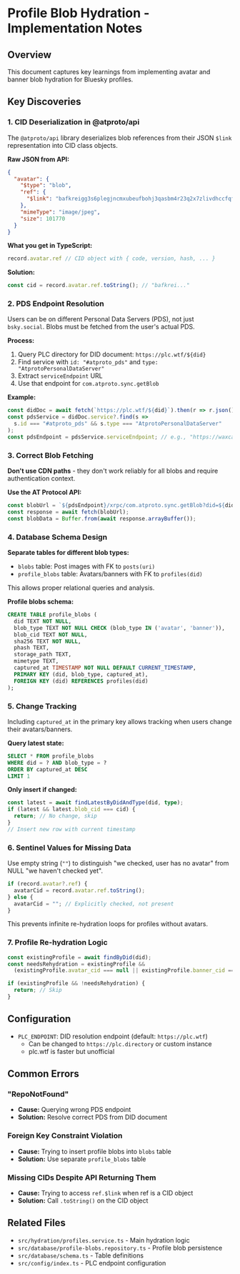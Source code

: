 # Profile Blob Hydration - Implementation Notes

## Overview

This document captures key learnings from implementing avatar and banner blob hydration for Bluesky profiles.

## Key Discoveries

### 1. CID Deserialization in @atproto/api

The `@atproto/api` library deserializes blob references from their JSON `$link` representation into CID class objects.

**Raw JSON from API:**
```json
{
  "avatar": {
    "$type": "blob",
    "ref": {
      "$link": "bafkreigg3s6plegjncmxubeufbohj3qasbm4r23q2x7zlivdhccfqfypve"
    },
    "mimeType": "image/jpeg",
    "size": 101770
  }
}
```

**What you get in TypeScript:**
```typescript
record.avatar.ref // CID object with { code, version, hash, ... }
```

**Solution:**
```typescript
const cid = record.avatar.ref.toString(); // "bafkrei..."
```

### 2. PDS Endpoint Resolution

Users can be on different Personal Data Servers (PDS), not just `bsky.social`. Blobs must be fetched from the user's actual PDS.

**Process:**
1. Query PLC directory for DID document: `https://plc.wtf/${did}`
2. Find service with `id: "#atproto_pds"` and `type: "AtprotoPersonalDataServer"`
3. Extract `serviceEndpoint` URL
4. Use that endpoint for `com.atproto.sync.getBlob`

**Example:**
```typescript
const didDoc = await fetch(`https://plc.wtf/${did}`).then(r => r.json());
const pdsService = didDoc.service?.find(s =>
  s.id === "#atproto_pds" && s.type === "AtprotoPersonalDataServer"
);
const pdsEndpoint = pdsService.serviceEndpoint; // e.g., "https://waxcap.us-west.host.bsky.network"
```

### 3. Correct Blob Fetching

**Don't use CDN paths** - they don't work reliably for all blobs and require authentication context.

**Use the AT Protocol API:**
```typescript
const blobUrl = `${pdsEndpoint}/xrpc/com.atproto.sync.getBlob?did=${did}&cid=${cid}`;
const response = await fetch(blobUrl);
const blobData = Buffer.from(await response.arrayBuffer());
```

### 4. Database Schema Design

**Separate tables for different blob types:**

- `blobs` table: Post images with FK to `posts(uri)`
- `profile_blobs` table: Avatars/banners with FK to `profiles(did)`

This allows proper relational queries and analysis.

**Profile blobs schema:**
```sql
CREATE TABLE profile_blobs (
  did TEXT NOT NULL,
  blob_type TEXT NOT NULL CHECK (blob_type IN ('avatar', 'banner')),
  blob_cid TEXT NOT NULL,
  sha256 TEXT NOT NULL,
  phash TEXT,
  storage_path TEXT,
  mimetype TEXT,
  captured_at TIMESTAMP NOT NULL DEFAULT CURRENT_TIMESTAMP,
  PRIMARY KEY (did, blob_type, captured_at),
  FOREIGN KEY (did) REFERENCES profiles(did)
);
```

### 5. Change Tracking

Including `captured_at` in the primary key allows tracking when users change their avatars/banners.

**Query latest state:**
```sql
SELECT * FROM profile_blobs
WHERE did = ? AND blob_type = ?
ORDER BY captured_at DESC
LIMIT 1
```

**Only insert if changed:**
```typescript
const latest = await findLatestByDidAndType(did, type);
if (latest && latest.blob_cid === cid) {
  return; // No change, skip
}
// Insert new row with current timestamp
```

### 6. Sentinel Values for Missing Data

Use empty string (`""`) to distinguish "we checked, user has no avatar" from NULL "we haven't checked yet".

```typescript
if (record.avatar?.ref) {
  avatarCid = record.avatar.ref.toString();
} else {
  avatarCid = ""; // Explicitly checked, not present
}
```

This prevents infinite re-hydration loops for profiles without avatars.

### 7. Profile Re-hydration Logic

```typescript
const existingProfile = await findByDid(did);
const needsRehydration = existingProfile &&
  (existingProfile.avatar_cid === null || existingProfile.banner_cid === null);

if (existingProfile && !needsRehydration) {
  return; // Skip
}
```

## Configuration

- `PLC_ENDPOINT`: DID resolution endpoint (default: `https://plc.wtf`)
  - Can be changed to `https://plc.directory` or custom instance
  - plc.wtf is faster but unofficial

## Common Errors

### "RepoNotFound"
- **Cause:** Querying wrong PDS endpoint
- **Solution:** Resolve correct PDS from DID document

### Foreign Key Constraint Violation
- **Cause:** Trying to insert profile blobs into `blobs` table
- **Solution:** Use separate `profile_blobs` table

### Missing CIDs Despite API Returning Them
- **Cause:** Trying to access `ref.$link` when ref is a CID object
- **Solution:** Call `.toString()` on the CID object

## Related Files

- `src/hydration/profiles.service.ts` - Main hydration logic
- `src/database/profile-blobs.repository.ts` - Profile blob persistence
- `src/database/schema.ts` - Table definitions
- `src/config/index.ts` - PLC endpoint configuration

